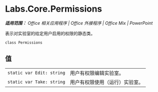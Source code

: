 ﻿
# Labs.Core.Permissions

 _**适用范围：** Office 相关应用程序 | Office 外接程序 | Office Mix | PowerPoint_

表示对实验室的给定用户启用的权限的静态类。

```
class Permissions
```


## 值


|||
|:-----|:-----|
| `static var Edit: string`|用户有权限编辑实验室。|
| `static var Take: string`|用户有权限使用（运行）实验室。|
